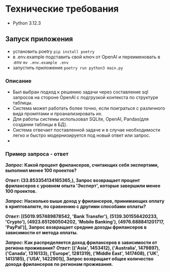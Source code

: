 # Технические требования
* Python 3.12.3

## Запуск приложения
* установить poetry `pip install poetry`
* в .env.example подставить свой ключ от OpenAI и переименовать в .env `mv .env.example .env`
* запустить приложение `poetry run python3 main.py`


### Описание
* Был выбран подход к решению задачи через составление sql запросов на стороне OpenAI с подгрузкой контекста по структуре таблицы.
* Система может работать более точно, если поиграться с различного вида промптами и проанализировать их.
* Для работы системы использовал SQLite, OpenAI, Pandas(для создании таблицы в БД).
* Система отвечает поставленной задаче и в случае необходимости легко и быстро модернизируется под новый ответ или запрос.
* 

### Пример запроса - ответ
**_Запрос_: Какой процент фрилансеров, считающих себя экспертами, выполнил менее 100 проектов?**

**_Ответ_: (33.853354134165365,), Запрос возвращает процент фрилансеров с уровнем опыта 'Эксперт', которые завершили менее 100 проектов.**

**_Запрос_: Насколько выше доход у фрилансеров, принимающих оплату в криптовалюте, по сравнению с другими способами оплаты?**

**_Ответ_: [(5019.957489878542, 'Bank Transfer'), (5139.301556420233, 'Crypto'), (4923.651260504202, 'Mobile Banking'), (4976.688841201717, 'PayPal')], Запрос возвращает средние доходы фрилансеров в зависимости от метода оплаты.**

**_Запрос_: Как распределяется доход фрилансеров в зависимости от региона проживания?**
**_Ответ_: [('Asia', 1453412), ('Australia', 1479897), ('Canada', 1316133), ('Europe', 1281319), ('Middle East', 1417408), ('UK', 1413185), ('USA', 1422901)], Запрос возвращает общее количество дохода фрилансеров по регионам проживания.**